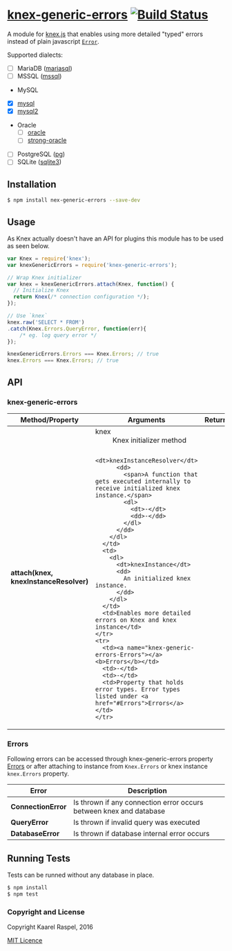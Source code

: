 # [knex-generic-errors](https://github.com/vellotis/knex-generic-errors)  [![Build Status](https://travis-ci.org/tgriesser/knex.svg?branch=master)](https://travis-ci.org/tgriesser/knex)

A module for [knex.js](http://knexjs.org) that enables using more detailed "typed" errors instead of plain javascript [`Error`](https://developer.mozilla.org/en-US/docs/Web/JavaScript/Reference/Global_Objects/Error).

Supported dialects:
- [ ] MariaDB ([mariasql](https://www.npmjs.com/package/mariasql))
- [ ] MSSQL ([mssql](https://www.npmjs.com/package/mssql))
- MySQL
 - [x] [mysql](https://www.npmjs.com/package/mysql)
 - [x] [mysql2](https://www.npmjs.com/package/mysql2)
- Oracle
  - [ ] [oracle](https://www.npmjs.com/package/oracle)
  - [ ] [strong-oracle](https://www.npmjs.com/package/strong-oracle)
- [ ] PostgreSQL ([pg](https://www.npmjs.com/package/pg))
- [ ] SQLite ([sqlite3](https://www.npmjs.com/package/sqlite3))

## Installation

```sh
$ npm install nex-generic-errors --save-dev
```

## Usage

As Knex actually doesn't have an API for plugins this module has to be used as seen below.

```js
var Knex = require('knex');
var knexGenericErrors = require('knex-generic-errors');

// Wrap Knex initializer
var knex = knexGenericErrors.attach(Knex, function() {
  // Initialize Knex
  return Knex(/* connection configuration */);
});

// Use `knex`
knex.raw('SELECT * FROM')
.catch(Knex.Errors.QueryError, function(err){
	/* eg. log query error */
});

knexGenericErrors.Errors === Knex.Errors; // true
knex.Errors === Knex.Errors; // true
```

## API

### knex-generic-errors

<table>
  <thead>
    <tr>
      <th>Method/Property</th>
      <th>Arguments</th>
      <th>Returns</th>
      <th>Description</th>
    </tr>
  </thead>
  <tbody>
    <tr>
      <td><a name="attach(knex, knexInstanceResolver)"></a><b>attach(knex, knexInstanceResolver)</b></td>
      <td>
      	<dl>
          <dt>knex</dt>
          <dd>Knex initializer method</dd>

          <dt>knexInstanceResolver</dt>
          <dd>
            <span>A function that gets executed internally to receive initialized knex instance.</span>
            <dl>
              <dt>-</dt>
              <dd>-</dd>
            </dl>
          </dd>
        </dl>
      </td>
      <td>
      	<dl>
          <dt>knexInstance</dt>
          <dd>
            An initialized knex instance.
          </dd>
        </dl>
      </td>
      <td>Enables more detailed errors on Knex and knex instance</td>
    </tr>
    <tr>
      <td><a name="knex-generic-errors-Errors"></a><b>Errors</b></td>
      <td>-</td>
      <td>-</td>
      <td>Property that holds error types. Error types listed under <a href="#Errors">Errors</a></td>
    </tr>
  </tbody>
</table>

### Errors

Following errors can be accessed through knex-generic-errors property <a href="#knex-generic-errors-Errors">Errors</a>
or after attaching to instance from `Knex.Errors` or knex instance `knex.Errors` property.

<table>
  <thead>
    <tr>
      <th>Error</th>
      <th>Description</th>
    </tr>
  </thead>
  <tbody>
    <tr>
      <td><a name="ConnectionError"></a><b>ConnectionError</b></td>
      <td>Is thrown if any connection error occurs between knex and database</td>
    </tr>
    <tr>
      <td><a name="QueryError"></a><b>QueryError</b></td>
      <td>Is thrown if invalid query was executed</td>
    </tr>
    <tr>
      <td><a name="DatabaseError"></a><b>DatabaseError</b></td>
      <td>Is thrown if database internal error occurs</td>
    </tr>
  </tbody>
</table>

## Running Tests
Tests can be runned without any database in place.

```sh
$ npm install
$ npm test
```

### Copyright and License

Copyright Kaarel Raspel, 2016

[MIT Licence](LICENSE)
